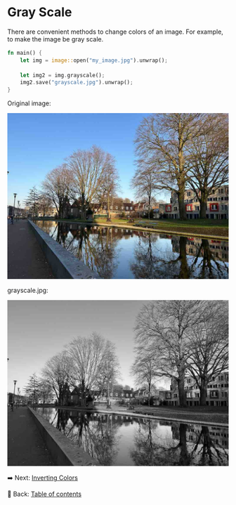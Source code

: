 # Gray Scale

There are convenient methods to change colors of an image.
For example, to make the image be gray scale.

```rust
fn main() {
    let img = image::open("my_image.jpg").unwrap();

    let img2 = img.grayscale();
    img2.save("grayscale.jpg").unwrap();
}
```

Original image:

![my_image](./image/my_image.jpg)

grayscale.jpg:

![grayscale](./image/grayscale.jpg)

:arrow_right:  Next: [Inverting Colors](./inverting_colors.md)

:blue_book: Back: [Table of contents](./../README.md)

